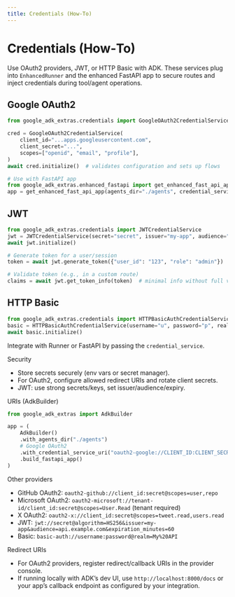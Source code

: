 ```yaml
---
title: Credentials (How‑To)
---
```


# Credentials (How‑To)

Use OAuth2 providers, JWT, or HTTP Basic with ADK. These services plug into `EnhancedRunner` and the enhanced FastAPI app to secure routes and inject credentials during tool/agent operations.

## Google OAuth2

```python
from google_adk_extras.credentials import GoogleOAuth2CredentialService

cred = GoogleOAuth2CredentialService(
    client_id="...apps.googleusercontent.com",
    client_secret="...",
    scopes=["openid", "email", "profile"],
)
await cred.initialize()  # validates configuration and sets up flows

# Use with FastAPI app
from google_adk_extras.enhanced_fastapi import get_enhanced_fast_api_app
app = get_enhanced_fast_api_app(agents_dir="./agents", credential_service=cred)
```

## JWT

```python
from google_adk_extras.credentials import JWTCredentialService
jwt = JWTCredentialService(secret="secret", issuer="my-app", audience="api.example.com", expiration_minutes=60)
await jwt.initialize()

# Generate token for a user/session
token = await jwt.generate_token({"user_id": "123", "role": "admin"})

# Validate token (e.g., in a custom route)
claims = await jwt.get_token_info(token)  # minimal info without full verification
```

## HTTP Basic

```python
from google_adk_extras.credentials import HTTPBasicAuthCredentialService
basic = HTTPBasicAuthCredentialService(username="u", password="p", realm="API")
await basic.initialize()
```

Integrate with Runner or FastAPI by passing the `credential_service`.

Security

- Store secrets securely (env vars or secret manager).
- For OAuth2, configure allowed redirect URIs and rotate client secrets.
- JWT: use strong secrets/keys, set issuer/audience/expiry.

URIs (AdkBuilder)

```python
from google_adk_extras import AdkBuilder

app = (
    AdkBuilder()
    .with_agents_dir("./agents")
    # Google OAuth2
    .with_credential_service_uri("oauth2-google://CLIENT_ID:CLIENT_SECRET@scopes=openid,email,profile")
    .build_fastapi_app()
)
```

Other providers

- GitHub OAuth2: `oauth2-github://client_id:secret@scopes=user,repo`
- Microsoft OAuth2: `oauth2-microsoft://tenant-id/client_id:secret@scopes=User.Read` (tenant required)
- X OAuth2: `oauth2-x://client_id:secret@scopes=tweet.read,users.read`
- JWT: `jwt://secret@algorithm=HS256&issuer=my-app&audience=api.example.com&expiration_minutes=60`
- Basic: `basic-auth://username:password@realm=My%20API`

Redirect URIs

- For OAuth2 providers, register redirect/callback URIs in the provider console.
- If running locally with ADK’s dev UI, use `http://localhost:8000/docs` or your app’s callback endpoint as configured by your integration.
